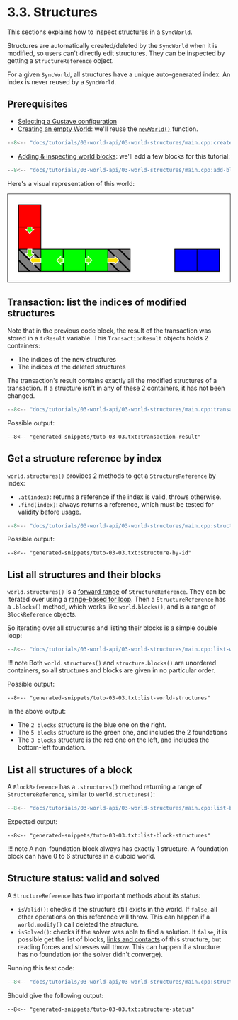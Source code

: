 # 3.3. Structures

This sections explains how to inspect [structures](../../../lexicon.md#structure) in a `SyncWorld`.

Structures are automatically created/deleted by the `SyncWorld` when it is modified, so users can't directly edit structures. They can be inspected by getting a `StructureReference` object.

For a given `SyncWorld`, all structures have a unique auto-generated index. An index is never reused by a `SyncWorld`.

## Prerequisites

- [Selecting a Gustave configuration](../../01-getting-started/index.md)
- [Creating an empty World](../01-creating-world/index.md): we'll reuse the [`newWorld()`](../01-creating-world/index.md#configuring-a-world) function.

```c++
--8<-- "docs/tutorials/03-world-api/03-world-structures/main.cpp:create-world"
```

- [Adding & inspecting world blocks](../02-world-blocks/index.md): we'll add a few blocks for this tutorial:

```c++
--8<-- "docs/tutorials/03-world-api/03-world-structures/main.cpp:add-blocks"
```

Here's a visual representation of this world:

![](world.svg)

## Transaction: list the indices of modified structures

Note that in the previous code block, the result of the transaction was stored in a `trResult` variable. This `TransactionResult` objects holds 2 containers:

- The indices of the new structures
- The indices of the deleted structures

The transaction's result contains exactly all the modified structures of a transaction. If a structure isn't in any of these 2 containers, it has not been changed.

```c++
--8<-- "docs/tutorials/03-world-api/03-world-structures/main.cpp:transaction-result"
```

Possible output:

```
--8<-- "generated-snippets/tuto-03-03.txt:transaction-result"
```

## Get a structure reference by index

`world.structures()` provides 2 methods to get a `StructureReference` by index:

- `.at(index)`: returns a reference if the index is valid, throws otherwise.
- `.find(index)`: always returns a reference, which must be tested for validity before usage.

```c++
--8<-- "docs/tutorials/03-world-api/03-world-structures/main.cpp:structure-by-id"
```

Possible output:

```
--8<-- "generated-snippets/tuto-03-03.txt:structure-by-id"
```

## List all structures and their blocks

`world.structures()` is a [forward range](https://en.cppreference.com/w/cpp/ranges/forward_range) of `StructureReference`. They can be iterated over using a [range-based for loop](https://en.cppreference.com/w/cpp/language/range-for). Then a `StructureReference` has a `.blocks()` method, which works like `world.blocks()`, and is a range of `BlockReference` objects.

So iterating over all structures and listing their blocks is a simple double loop:

```c++
--8<-- "docs/tutorials/03-world-api/03-world-structures/main.cpp:list-world-structures"
```

!!! note
    Both `world.structures()` and `structure.blocks()` are unordered containers, so all structures and blocks are given in no particular order.

Possible output:

```
--8<-- "generated-snippets/tuto-03-03.txt:list-world-structures"
```

In the above output:

- The `2 blocks` structure is the blue one on the right.
- The `5 blocks` structure is the green one, and includes the 2 foundations
- The `3 blocks` structure is the red one on the left, and includes the bottom-left foundation.

## List all structures of a block

A `BlockReference` has a `.structures()` method returning a range of `StructureReference`, similar to `world.structures()`:

```c++
--8<-- "docs/tutorials/03-world-api/03-world-structures/main.cpp:list-block-structures"
```

Expected output:

```
--8<-- "generated-snippets/tuto-03-03.txt:list-block-structures"
```

!!! note
    A non-foundation block always has exactly 1 structure. A foundation block can have 0 to 6 structures in a cuboid world.

## Structure status: valid and solved

A `StructureReference` has two important methods about its status:

- `isValid()`: checks if the structure still exists in the world. If `false`, all other operations on this reference will throw. This can happen if a `world.modify()` call deleted the structure.
- `isSolved()`: checks if the solver was able to find a solution. It `false`, it is possible get the list of blocks, [links and contacts](../../../lexicon.md#links-and-contacts) of this structure, but reading forces and stresses will throw. This can happen if a structure has no foundation (or the solver didn't converge).

Running this test code:

```c++
--8<-- "docs/tutorials/03-world-api/03-world-structures/main.cpp:structure-status"
```

Should give the following output:

```
--8<-- "generated-snippets/tuto-03-03.txt:structure-status"
```
